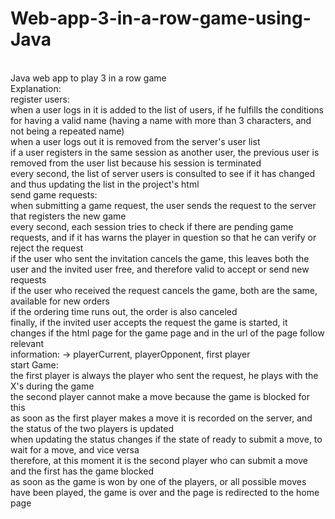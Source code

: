 # Web-app-3-in-a-row-game-using-Java
<br>Java web app to play 3 in a row game 
<br>Explanation:
<br>register users:
<br>when a user logs in it is added to the list of users, if he fulfills the conditions for having a valid name (having a name with more than 3 characters, and not being a repeated name)
<br>when a user logs out it is removed from the server's user list
<br>if a user registers in the same session as another user, the previous user is removed from the user list because his session is terminated
<br>every second, the list of server users is consulted to see if it has changed and thus updating the list in the project's html
<br>send game requests:
<br>when submitting a game request, the user sends the request to the server that registers the new game
<br>every second, each session tries to check if there are pending game requests, and if it has warns the player in question so that he can verify or reject the request
<br>if the user who sent the invitation cancels the game, this leaves both the user and the invited user free, and therefore valid to accept or send new requests
<br>if the user who received the request cancels the game, both are the same, available for new orders
<br>if the ordering time runs out, the order is also canceled
<br>finally, if the invited user accepts the request the game is started, it changes if the html page for the game page and in the url of the page follow relevant <br>information: -> playerCurrent, playerOpponent, first player
<br>start Game:
<br>the first player is always the player who sent the request, he plays with the X's during the game
<br>the second player cannot make a move because the game is blocked for this
<br>as soon as the first player makes a move it is recorded on the server, and the status of the two players is updated
<br>when updating the status changes if the state of ready to submit a move, to wait for a move, and vice versa
<br>therefore, at this moment it is the second player who can submit a move and the first has the game blocked
<br>as soon as the game is won by one of the players, or all possible moves have been played, the game is over and the page is redirected to the home page
